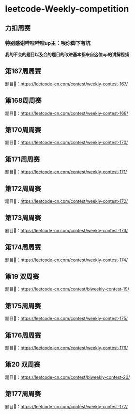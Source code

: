 # **leetcode-Weekly-competition**
## **力扣周赛**
### **特别感谢哔哩哔哩up主：喂你脚下有坑**
**我的不会的题目以及会的题目的改进基本都来自这位up的讲解视频**
## 第167周周赛
题目🔗：https://leetcode-cn.com/contest/weekly-contest-167/
## 第168周周赛
题目🔗：https://leetcode-cn.com/contest/weekly-contest-168/
## 第170周周赛
题目🔗：https://leetcode-cn.com/contest/weekly-contest-170/
## 第171周周赛
题目🔗：https://leetcode-cn.com/contest/weekly-contest-171/
## 第172周周赛
题目🔗：https://leetcode-cn.com/contest/weekly-contest-172/
## 第173周周赛
题目🔗：https://leetcode-cn.com/contest/weekly-contest-173/
## 第174周周赛
题目🔗：https://leetcode-cn.com/contest/weekly-contest-174/
## 第19 双周赛
题目🔗：https://leetcode-cn.com/contest/biweekly-contest-19/
## 第175周周赛
题目🔗：https://leetcode-cn.com/contest/weekly-contest-175/
## 第176周周赛
题目🔗：https://leetcode-cn.com/contest/weekly-contest-176/
## 第20 双周赛
题目🔗：https://leetcode-cn.com/contest/biweekly-contest-20/
## 第177周周赛
题目🔗：https://leetcode-cn.com/contest/weekly-contest-177/